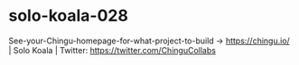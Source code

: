 # solo-koala-028
See-your-Chingu-homepage-for-what-project-to-build -> https://chingu.io/ | Solo Koala | Twitter: https://twitter.com/ChinguCollabs
